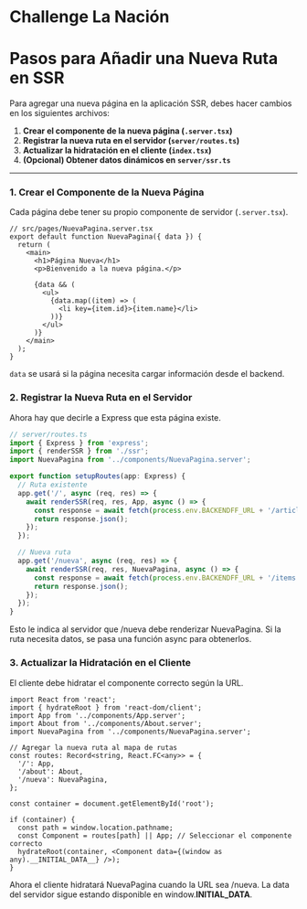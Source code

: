 # Challenge La Nación

# Pasos para Añadir una Nueva Ruta en SSR

Para agregar una nueva página en la aplicación SSR, debes hacer cambios en los siguientes archivos:

1. **Crear el componente de la nueva página (`.server.tsx`)**  
2. **Registrar la nueva ruta en el servidor (`server/routes.ts`)**  
3. **Actualizar la hidratación en el cliente (`index.tsx`)**  
4. **(Opcional) Obtener datos dinámicos en `server/ssr.ts`**  

---

### 1. Crear el Componente de la Nueva Página

Cada página debe tener su propio componente de servidor (`.server.tsx`).

```tsx
// src/pages/NuevaPagina.server.tsx
export default function NuevaPagina({ data }) {
  return (
    <main>
      <h1>Página Nueva</h1>
      <p>Bienvenido a la nueva página.</p>

      {data && (
        <ul>
          {data.map((item) => (
            <li key={item.id}>{item.name}</li>
          ))}
        </ul>
      )}
    </main>
  );
}
```

`data` se usará si la página necesita cargar información desde el backend.

### 2. Registrar la Nueva Ruta en el Servidor

Ahora hay que decirle a Express que esta página existe.

```ts
// server/routes.ts
import { Express } from 'express';
import { renderSSR } from './ssr';
import NuevaPagina from '../components/NuevaPagina.server';

export function setupRoutes(app: Express) {
  // Ruta existente
  app.get('/', async (req, res) => {
    await renderSSR(req, res, App, async () => {
      const response = await fetch(process.env.BACKENDFF_URL + '/articles');
      return response.json();
    });
  });

  // Nueva ruta
  app.get('/nueva', async (req, res) => {
    await renderSSR(req, res, NuevaPagina, async () => {
      const response = await fetch(process.env.BACKENDFF_URL + '/items');
      return response.json();
    });
  });
}

```

Esto le indica al servidor que /nueva debe renderizar NuevaPagina.
Si la ruta necesita datos, se pasa una función async para obtenerlos.

### 3. Actualizar la Hidratación en el Cliente

El cliente debe hidratar el componente correcto según la URL.

```tsx
import React from 'react';
import { hydrateRoot } from 'react-dom/client';
import App from '../components/App.server';
import About from '../components/About.server';
import NuevaPagina from '../components/NuevaPagina.server';

// Agregar la nueva ruta al mapa de rutas
const routes: Record<string, React.FC<any>> = {
  '/': App,
  '/about': About,
  '/nueva': NuevaPagina,
};

const container = document.getElementById('root');

if (container) {
  const path = window.location.pathname;
  const Component = routes[path] || App; // Seleccionar el componente correcto
  hydrateRoot(container, <Component data={(window as any).__INITIAL_DATA__} />);
}

```
Ahora el cliente hidratará NuevaPagina cuando la URL sea /nueva.
La data del servidor sigue estando disponible en window.__INITIAL_DATA__.
